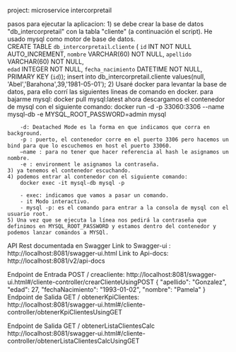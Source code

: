project: microservice intercorpretail 

pasos para ejecutar la aplicacion: 
	1) se debe crear la base de datos "db_intercorpretail" con la tabla "cliente" (a continuación el script). He usado mysql como motor de base de datos.  
		CREATE TABLE `db_intercorpretail`.`cliente` (
		`id` INT NOT NULL AUTO_INCREMENT,
		`nombre` VARCHAR(60) NOT NULL,
		`apellido` VARCHAR(60) NOT NULL,  				
		`edad` INTEGER NOT NULL,
		`fecha_nacimiento` DATETIME NOT NULL,
		PRIMARY KEY (`id`));
		insert into db_intercorpretail.cliente values(null, 'Abel','Barahona',39,'1981-05-01');
	2) Usaré docker para levantar la base de datos, para ello corrí las siguientes lineas de comando en docker. 
		para bajarme mysql: 
			docker pull mysql:latest
		ahora descargamos el contenedor de mysql con el siguiente comando: 
		docker run -d -p 33060:3306 --name mysql-db -e MYSQL_ROOT_PASSWORD=admin mysql
		
		-d: Deatached Mode es la forma en que indicamos que corra en background.
		-p : puerto, el contenedor corre en el puerto 3306 pero hacemos un bind para que lo escuchemos en host el puerto 33060.
		–name : para no tener que hacer referencia al hash le asignamos un nombre.
		-e : environment le asignamos la contraseña.
	3) ya tenemos el contenedor escuchando. 
	4) podemos entrar al contenedor con el siguiente comando: 
		docker exec -it mysql-db mysql -p
		
		- exec: indicamos que vamos a pasar un comando.
		- it Modo interactivo.
		- mysql -p: es el comando para entrar a la consola de mysql con el usuario root. 
	5) Una vez que se ejecuta la línea nos pedirá la contraseña que definimos en MYSQL_ROOT_PASSWORD y estamos dentro del contenedor y podemos lanzar comandos a MYSQl.
	
API Rest documentada en Swagger
Link to Swagger-ui : http://localhost:8081/swagger-ui.html
Link to Api-docs: http://localhost:8081/v2/api-docs

Endpoint de Entrada POST / creacliente:
http://localhost:8081/swagger-ui.html#/cliente-controller/crearClienteUsingPOST
{
  "apellido": "Gonzalez",
  "edad": 27,
  "fechaNacimiento": "1993-01-02",
  "nombre": "Pamela"
}
Endpoint de Salida GET / obtenerKpiClientes: 
http://localhost:8081/swagger-ui.html#/cliente-controller/obtenerKpiClientesUsingGET

Endpoint de Salida GET / obtenerListaClientesCalc
http://localhost:8081/swagger-ui.html#/cliente-controller/obtenerListaClientesCalcUsingGET


